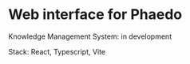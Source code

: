 # Web interface for Phaedo

Knowledge Management System: in development

Stack: React, Typescript, Vite

